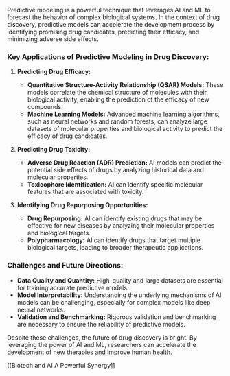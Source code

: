 
Predictive modeling is a powerful technique that leverages AI and ML to forecast the behavior of complex biological systems. In the context of drug discovery, predictive models can accelerate the development process by identifying promising drug candidates, predicting their efficacy, and minimizing adverse side effects.

### Key Applications of Predictive Modeling in Drug Discovery:

1. **Predicting Drug Efficacy:**
    
    - **Quantitative Structure-Activity Relationship (QSAR) Models:** These models correlate the chemical structure of molecules with their biological activity, enabling the prediction of the efficacy of new compounds.
    - **Machine Learning Models:** Advanced machine learning algorithms, such as neural networks and random forests, can analyze large datasets of molecular properties and biological activity to predict the efficacy of drug candidates.
2. **Predicting Drug Toxicity:**
    
    - **Adverse Drug Reaction (ADR) Prediction:** AI models can predict the potential side effects of drugs by analyzing historical data and molecular properties.
    - **Toxicophore Identification:** AI can identify specific molecular features that are associated with toxicity.
3. **Identifying Drug Repurposing Opportunities:**
    
    - **Drug Repurposing:** AI can identify existing drugs that may be effective for new diseases by analyzing their molecular properties and biological targets.
    - **Polypharmacology:** AI can identify drugs that target multiple biological targets, leading to broader therapeutic applications.

### Challenges and Future Directions:

- **Data Quality and Quantity:** High-quality and large datasets are essential for training accurate predictive models.
- **Model Interpretability:** Understanding the underlying mechanisms of AI models can be challenging, especially for complex models like deep neural networks.
- **Validation and Benchmarking:** Rigorous validation and benchmarking are necessary to ensure the reliability of predictive models.

Despite these challenges, the future of drug discovery is bright. By leveraging the power of AI and ML, researchers can accelerate the development of new therapies and improve human health.

[[Biotech and AI A Powerful Synergy]]
